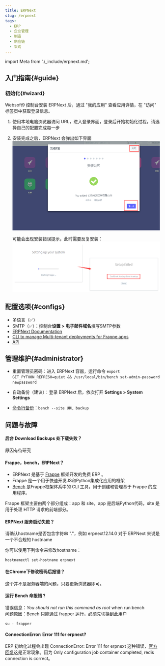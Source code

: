 ```yaml
---
title: ERPNext
slug: /erpnext
tags:
  - ERP
  - 企业管理
  - 制造
  - 供应链
  - 采购
---
```


import Meta from './_include/erpnext.md';

<Meta name="meta" />

## 入门指南{#guide}

### 初始化{#wizard}

Websoft9 控制台安装 ERPNext 后，通过 "我的应用" 查看应用详情，在 "访问" 标签页中获取登录信息。  

1. 使用本地电脑浏览器访问 URL，进入登录界面，登录后开始初始化过程，请选择自己的配置完成每一步

2. 安装完成之后，ERPNext 会弹出如下界面
   ![erpnext后台](./assets/erpnext-cpsetup-websoft9.png)

   可能会出现安装错误提示，此时需要反复安装：
   ![erpnext 向导安装报错](./assets/erpnext-wizarderror-websoft9.png)


## 配置选项{#configs}

- 多语言（✅）
- SMTP（✅）：控制台**设置 > 电子邮件域名**填写SMTP参数
- [ERPNext Documentation](https://docs.erpnext.com)
- [CLI to manage Multi-tenant deployments for Frappe apps](https://github.com/frappe/bench)
- [API](https://frappeframework.com/docs/user/en/api)

## 管理维护{#administrator}

- 重置管理员密码：进入 ERPNext 容器，运行命令 `export GIT_PYTHON_REFRESH=quiet && /usr/local/bin/bench set-admin-password newpassword`

- 自动备份（建议）：登录 ERPNext 后，依次打开 **Settings > System Settings**

- [命令行备份](https://frappeframework.com/docs/user/en/bench/reference/backup)：`bench --site URL backup`


## 问题与故障

#### 后台 Download Backups 处下载失败？

原因有待研究

#### Frappe，bench，ERPNext？

- ERPNext 是基于 [Frappe](https://github.com/frappe/frappe) 框架开发的免费 ERP 。
- Frappe 是一个用于快速开发JS和Python集成化应用的框架
- [Bench](https://github.com/frappe/bench) 是Frappe框架体系中的 CLI 工具，用于创建和管理基于 Frappe 的应用程序。

Frappe 框架主要由两个部分组成：app 和 site，app 是后端Python代码，site 是用于处理 HTTP 请求的前端部分。

#### ERPNext 服务启动失败？

请确认hostname是否包含字符串 "."，例如 erpnext12.14.0 对于 ERPNext 来说是一个不合规的 hostname

你可以使用下列命令来修改hostname：

```
hostnamectl set-hostname erpnext
```
#### 在Chrome下修改密码后报错？

这个并不是服务器端的问题，只要更新浏览器即可。

#### 运行 Bench 命报错 ?

错误信息：*You should not run this command as root* when run bench   
问题原因：Bench 只能通过 frapper 运行，必须先切换到此用户
  ```shell
  su - frapper
  ```

#### ConnectionError: Error 111 for erpnext?

ERP 初始化过程会出现 ConnectionError: Error 111 for erpnext 这种错误，[官方回复](https://github.com/frappe/frappe_docker/issues/1314)这是正常现象。因为 Only configuration job container completed, redis connection is correct。  
